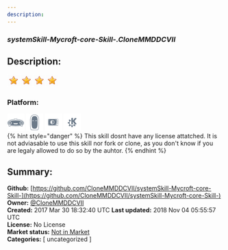 ```yaml
---
description: 
---
```


### _systemSkill-Mycroft-core-Skill-.CloneMMDDCVII_  
## Description:  
  
  
![](../.gitbook/assets/star.png)![](../.gitbook/assets/star.png)![](../.gitbook/assets/star.png)![](../.gitbook/assets/star.png)  
  
### Platform:  
 ![Mark I](../.gitbook/assets/mark-1-icon.png)  ![Mark II](../.gitbook/assets/mark-2-icon.png)  ![Picroft](../.gitbook/assets/picroft-icon.png)  ![plasmoid](../.gitbook/assets/kde.png)   
{% hint style="danger" %}
This skill dosnt have any license attatched. It is not adviasable to use this skill nor fork or clone, as you don't know if you are legaly allowed to do so by the auhtor.
{% endhint %}
  
## Summary:  
**Github:** [https://github.com/CloneMMDDCVII/systemSkill-Mycroft-core-Skill-](https://github.com/CloneMMDDCVII/systemSkill-Mycroft-core-Skill-)  
**Owner:** [@CloneMMDDCVII](https://github.com/CloneMMDDCVII)  
**Created:** 2017 Mar 30 18:32:40 UTC  **Last updated:** 2018 Nov 04 05:55:57 UTC  
**License:** No License  
**Market status:** [Not in Market](https://market.mycroft.ai/skill/)  
**Categories:** [ uncategorized ]   
